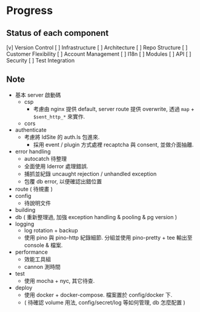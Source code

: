 # Progress


## Status of each component

 [v] Version Control
 [ ] Infrastructure
 [ ] Architecture
 [ ] Repo Structure
 [ ] Customer Flexibility
 [ ] Account Management 
 [ ] I18n
 [ ] Modules
 [ ] API
 [ ] Security
 [ ] Test Integration


## Note

 - 基本 server 啟動碼
   * csp
     - 考慮由 nginx 提供 default, server route 提供 overwrite, 透過 `map` + `$sent_http_*` 來實作.
   * cors
 - authenticate
   - 考慮將 ldSite 的 auth.ls 包進來.
     - 採用 event / plugin 方式處裡 recaptcha 與 consent, 並做介面抽離.
 - error handling
   * autocatch 待整理
   - 全面使用 lderror 處理錯誤. 
   - 捕抓並紀錄 uncaught rejection / unhandled exception 
   - 包覆 db error, 以便確認出錯位置
 - route ( 待規畫 )
 - config
   - 待說明文件
 - building
 - db ( 重新整理過, 加強 exception handling & pooling & pg version )
 - logging
   * log rotation + backup
   - 使用 pino 與 pino-http 紀錄細節. 分組並使用 pino-pretty + tee 輸出至 console & 檔案.
 - performance
   * 效能工具組
   - cannon 測時間
 - test
   - 使用 mocha + nyc, 其它待查.
 - deploy
   - 使用 docker + docker-compose. 檔案置於 config/docker 下.
   - ( 待確認 volume 用法, config/secret/log 等如何管理, db 怎麼配置 )
